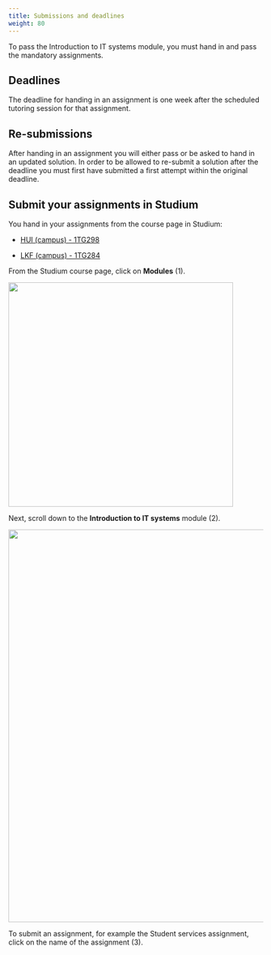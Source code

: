 ```yaml
---
title: Submissions and deadlines
weight: 80
---
```


To pass the Introduction to IT systems module, you must hand in and pass the
mandatory assignments. 

## Deadlines

The deadline for handing in an assignment is one week after the scheduled
tutoring session for that assignment. 

## Re-submissions

After handing in an assignment you will either pass or be asked to hand in an
updated solution. In order to be allowed to re-submit a solution after the
deadline you must first have submitted a first attempt within the original
deadline. 

## Submit your assignments in Studium

You hand in your assignments from the course page in Studium: 

- [HUI (campus) - 1TG298][1tg298]

- [LKF (campus) - 1TG284][1tg284-campus]


[1TG298]: https://uppsala.instructure.com/courses/69536

[1TG284-campus]: https://uppsala.instructure.com/courses/68960

From the Studium course page, click on **Modules** (1). 

<img src="/images/submission-and-deadlines/eng-studium-modules.png"
style="width: 444px"/> 

Next, scroll down to the **Introduction to IT systems** module (2). 

<img
src="/images/submission-and-deadlines/eng-it-systems-module.png"
style="width: 777px"/> 

To submit an assignment, for example the Student services assignment, click on
the name of the assignment (3).

